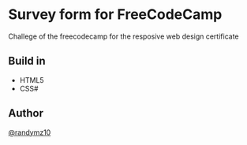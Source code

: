 # Survey form for FreeCodeCamp

Challege of the freecodecamp for the resposive web design certificate

## Build in

- HTML5
- CSS#

## Author
[@randymz10](https://github.com/randymz10)
